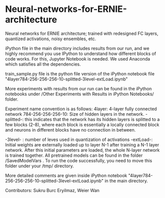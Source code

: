 # Neural-networks-for-ERNIE-architecture
Neural networks for ERNIE architecture; trained with redesigned FC layers, quantized activations, noisy ensembles, etc. 

iPython file in the main directory includes results from our run, and we highly recommend you use IPython to understand how different blocks of code works. For this, Jupyter Notebook is needed. We used Anaconda which satisfies all the dependencies.

train_sample.py file is the python file version of the iPython notebook file "4layer784-256-256-256-10-splitted-3level-extLoad.ipynb"

More experiments with results from our run can be found in the iPython notebooks under /Other Experiments with Results in iPython Notebooks/ folder.

Experiment name convention is as follows:
4layer: 4-layer fully connected network
784-256-256-256-10: Size of hidden layers in the network.
-splitted-: this indicates that the network has its hidden layers is splitted to a few blocks (2-8), where each block is essentially a locally connected block and neurons in different blocks have no connection in between.

-3level- : number of leves used in quantization of activations
-extLoad-: Initial weights are externally loaded up to layer N-1 after training a N-1 layer network. After this initial parameters are loaded, the whole N-layer network is trained together. All pretrained models can be found in the folder /SavedModelVars . To run the code successfully, you need to move this folder under your /tmp/ directory.

More detailed comments are given inside iPython notebook "4layer784-256-256-256-10-splitted-3level-extLoad.ipynb" in the main directory.


Contributors: Sukru Burc Eryilmaz, Weier Wan
